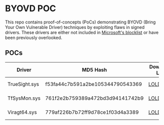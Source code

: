 # BYOVD POC

This repo contains proof-of-concepts (PoCs) demonstrating BYOVD (Bring Your Own Vulnerable Driver) techniques by exploiting flaws in signed drivers. These drivers are either not included in [Microsoft's blocklist](https://learn.microsoft.com/en-us/windows/security/application-security/application-control/app-control-for-business/design/microsoft-recommended-driver-block-rules#vulnerable-driver-blocklist-xml) or have been previously overlooked.

## POCs

| Driver | MD5 Hash | Download Link | Type | HVCI Blocked | VirusTotal | POC | 
| ------------- | ------ | ------ | ------ | ------ | ------ | ------ |
| TrueSight.sys | f53fa44c7b591a2be105344790543369 | [LOLDrivers](https://www.loldrivers.io/drivers/e0e93453-1007-4799-ad02-9b461b7e0398/) | EDR Killer | No | [Result](https://www.virustotal.com/gui/file/bfc2ef3b404294fe2fa05a8b71c7f786b58519175b7202a69fe30f45e607ff1c) | [POC](./poc/edr-killer/truesight/) | 
| TfSysMon.sys | 761f2e2b759389a472bd3d94141742b9 | [LOLDrivers](https://www.loldrivers.io/drivers/bd9f084e-b235-4978-bf2a-5f1dc02937df/) | EDR Killer | Yes | [Result](https://www.virustotal.com/gui/file/1c1a4ca2cbac9fe5954763a20aeb82da9b10d028824f42fff071503dcbe15856) | [POC](./poc/edr-killer/tfsysmon/) |
| Viragt64.sys | 779af226b7b72ff9d78ce1f03d4a3389 | [LOLDrivers](https://www.loldrivers.io/drivers/7edb5602-239f-460a-89d6-363ff1059765/) | EDR Killer | No | [Result](https://www.virustotal.com/gui/file/18deed37f60b6aa8634dda2565a0485452487d7bce88afb49301a7352db4e506) | [POC](./poc/edr-killer/viragt64/) |
